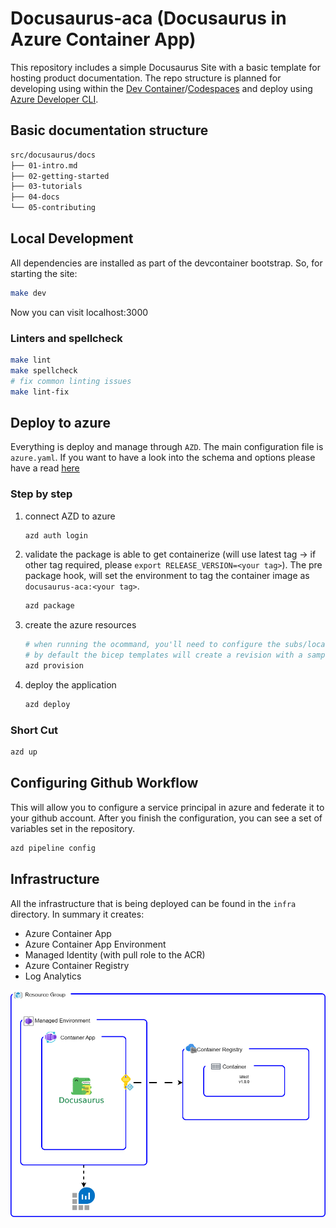 # Docusaurus-aca (Docusaurus in Azure Container App)

This repository includes a simple Docusaurus Site with a basic template for hosting product documentation. The repo structure is planned for developing using within the [Dev Container](https://code.visualstudio.com/docs/devcontainers/containers)/[Codespaces](https://code.visualstudio.com/docs/remote/codespaces) and deploy using [Azure Developer CLI](https://learn.microsoft.com/azure/developer/azure-developer-cli/install-azd).

## Basic documentation structure

```bash
src/docusaurus/docs
├── 01-intro.md
├── 02-getting-started
├── 03-tutorials
├── 04-docs
└── 05-contributing
```

## Local Development

All dependencies are installed as part of the devcontainer bootstrap. So, for starting the site:

```bash
make dev
```

Now you can visit localhost:3000

### Linters and spellcheck

```bash
make lint
make spellcheck
# fix common linting issues
make lint-fix
```

## Deploy to azure

Everything is deploy and manage through `AZD`. The main configuration file is `azure.yaml`. If you want to have a look into the schema and options please have a read [here](https://learn.microsoft.com/en-us/azure/developer/azure-developer-cli/azd-schema)

### Step by step

1. connect AZD to azure

    ```bash
    azd auth login
    ```

2. validate the package is able to get containerize (will use latest tag -> if other tag required, please `export RELEASE_VERSION=<your tag>`). The pre package hook, will set the environment to tag the container image as `docusaurus-aca:<your tag>`.

    ```bash
    azd package
    ```

3. create the azure resources

    ```bash
    # when running the ocommand, you'll need to configure the subs/location
    # by default the bicep templates will create a revision with a sample image
    azd provision
    ```

4. deploy the application

    ```bash
    azd deploy
    ```

### Short Cut

```bash
azd up
```

## Configuring Github Workflow

This will allow you to configure a service principal in azure and federate it to your github account. After you finish the configuration, you can see a set of variables set in the repository.

```bash
azd pipeline config
```

## Infrastructure

All the infrastructure that is being deployed can be found in the `infra` directory. In summary it creates:

- Azure Container App
- Azure Container App Environment
- Managed Identity (with pull role to the ACR)
- Azure Container Registry
- Log Analytics

![Diagram of app architecture](readme_diagram.png)
